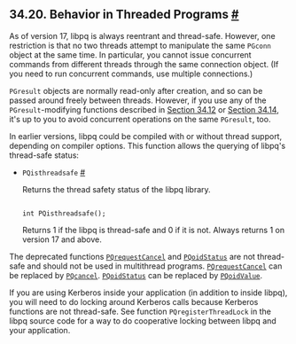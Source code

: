 ## 34.20. Behavior in Threaded Programs [#](#LIBPQ-THREADING)

As of version 17, libpq is always reentrant and thread-safe. However, one restriction is that no two threads attempt to manipulate the same `PGconn` object at the same time. In particular, you cannot issue concurrent commands from different threads through the same connection object. (If you need to run concurrent commands, use multiple connections.)

`PGresult` objects are normally read-only after creation, and so can be passed around freely between threads. However, if you use any of the `PGresult`-modifying functions described in [Section 34.12](libpq-misc.html "34.12. Miscellaneous Functions") or [Section 34.14](libpq-events.html "34.14. Event System"), it's up to you to avoid concurrent operations on the same `PGresult`, too.

In earlier versions, libpq could be compiled with or without thread support, depending on compiler options. This function allows the querying of libpq's thread-safe status:

* `PQisthreadsafe` [#](#LIBPQ-PQISTHREADSAFE)

    Returns the thread safety status of the libpq library.

    ```

    int PQisthreadsafe();
    ```

    Returns 1 if the libpq is thread-safe and 0 if it is not. Always returns 1 on version 17 and above.

The deprecated functions [`PQrequestCancel`](libpq-cancel.html#LIBPQ-PQREQUESTCANCEL) and [`PQoidStatus`](libpq-exec.html#LIBPQ-PQOIDSTATUS) are not thread-safe and should not be used in multithread programs. [`PQrequestCancel`](libpq-cancel.html#LIBPQ-PQREQUESTCANCEL) can be replaced by [`PQcancel`](libpq-cancel.html#LIBPQ-PQCANCEL). [`PQoidStatus`](libpq-exec.html#LIBPQ-PQOIDSTATUS) can be replaced by [`PQoidValue`](libpq-exec.html#LIBPQ-PQOIDVALUE).

If you are using Kerberos inside your application (in addition to inside libpq), you will need to do locking around Kerberos calls because Kerberos functions are not thread-safe. See function `PQregisterThreadLock` in the libpq source code for a way to do cooperative locking between libpq and your application.
